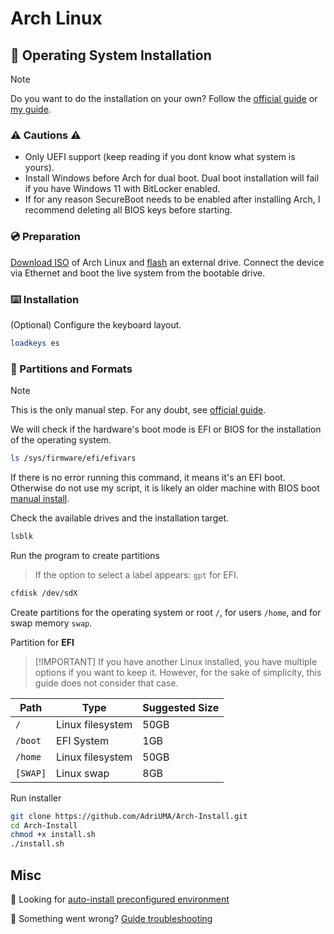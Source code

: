 # Arch Linux

## 🤖 Operating System Installation

> [!NOTE]
> Do you want to do the installation on your own? Follow the [official guide](https://wiki.archlinux.org/title/Installation_guide) or [my guide](https://github.com/AdriUMA/Arch-Install/blob/main/README.guide.md).

### ⚠️ Cautions ⚠️

- Only UEFI support (keep reading if you dont know what system is yours).
- Install Windows before Arch for dual boot. Dual boot installation will fail if you have Windows 11 with BitLocker enabled.
- If for any reason SecureBoot needs to be enabled after installing Arch, I recommend deleting all BIOS keys before starting.

### 💿 Preparation

[Download ISO](https://archlinux.org/download/) of Arch Linux and [flash](https://www.balena.io/etcher) an external drive.
Connect the device via Ethernet and boot the live system from the bootable drive.

### ⌨️ Installation

(Optional) Configure the keyboard layout.

```sh
loadkeys es
```

### 🦿 Partitions and Formats

> [!NOTE]
> This is the only manual step.
> For any doubt, see [official guide](https://wiki.archlinux.org/title/Installation_guide).

We will check if the hardware's boot mode is EFI or BIOS for the installation of the operating system.

```sh
ls /sys/firmware/efi/efivars
```

If there is no error running this command, it means it's an EFI boot. Otherwise do not use my script, it is likely an older machine with BIOS boot [manual install](https://github.com/AdriUMA/Arch-Install/blob/main/README.guide.md#-partitions-and-formats).

Check the available drives and the installation target.

```sh
lsblk
```

Run the program to create partitions

> If the option to select a label appears: `gpt` for EFI.

```sh
cfdisk /dev/sdX
```

Create partitions for the operating system or root `/`, for users `/home`, and for swap memory `swap`.

Partition for **EFI**

> [!IMPORTANT] If you have another Linux installed, you have multiple options if you want to keep it. However, for the sake of simplicity, this guide does not consider that case.

| Path     | Type             | Suggested Size |
| -------- | ---------------- | -------------- |
| `/`      | Linux filesystem | 50GB           |
| `/boot`  | EFI System       | 1GB            |
| `/home`  | Linux filesystem | 50GB           |
| `[SWAP]` | Linux swap       | 8GB            |

Run installer

```sh
git clone https://github.com/AdriUMA/Arch-Install.git
cd Arch-Install
chmod +x install.sh
./install.sh
```

## Misc

👀 Looking for [auto-install preconfigured environment](https://github.com/AdriUMA/Arch-Hyprland)

🔴 Something went wrong? [Guide troubleshooting](https://github.com/AdriUMA/Arch-Install/blob/main/README.guide.md#troubleshooting)
